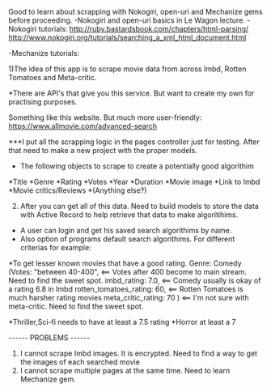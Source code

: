 Good to learn about scrapping with Nokogiri, open-uri and Mechanize gems before proceeding.
-Nokogiri and open-uri basics in Le Wagon lecture.
-Nokogiri tutorials:
http://ruby.bastardsbook.com/chapters/html-parsing/
http://www.nokogiri.org/tutorials/searching_a_xml_html_document.html

-Mechanize tutorials:




1)The idea of this app is to scrape movie data from across Imbd, Rotten Tomatoes and Meta-critic.

*There are API's that give you this service. But want to create my own for practising purposes.

Something like this website. But much more user-friendly:
https://www.allmovie.com/advanced-search

***I put all the scrapping logic in the pages controller just for testing. After that need to make a new project with the proper models.

- The following objects to scrape to create a potentially good algorithim

*Title
*Genre
*Rating
*Votes
*Year
*Duration
*Movie image
*Link to Imbd
*Movie critics/Reviews
*(Anything else?)

2) After you can get all of this data. Need to build models to store the data with Active Record to help retrieve that data to make algoritihims.

- A user can login and get his saved search algorithims by name.
- Also option of programs default search algorithims. For different criterias for example:

*To get lesser known movies that have a good rating.
Genre: Comedy (Votes: "between 40-400", <== Votes after 400 become to main stream. Need to find the sweet spot.
               imbd_rating: 7.0, <== Comedy usually is okay of a rating 6.8 in Imbd
               rotten_tomatoes_rating: 60, <== Rotten Tomatoes is much harsher rating movies
               meta_critic_rating: 70   ) <== I'm not sure with meta-critic. Need to find the sweet spot.

*Thriller,Sci-fi needs to have at least a 7.5 rating
*Horror at least a 7

------ PROBLEMS ------

1) I cannot scrape Imbd images. It is encrypted. Need to find a way to get the images of each searched movie
2) I cannot scrape multiple pages at the same time. Need to learn Mechanize gem.
